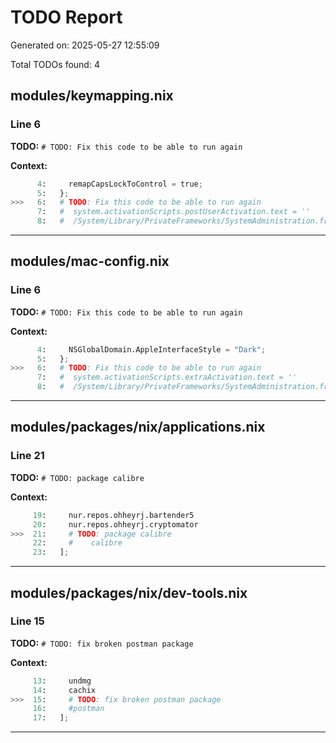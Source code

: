 # TODO Report

Generated on: 2025-05-27 12:55:09

Total TODOs found: 4

## modules/keymapping.nix

### Line 6

**TODO:** `# TODO: Fix this code to be able to run again`

**Context:**

```python
      4:     remapCapsLockToControl = true;
      5:   };
>>>   6:   # TODO: Fix this code to be able to run again
      7:   #  system.activationScripts.postUserActivation.text = ''
      8:   #  /System/Library/PrivateFrameworks/SystemAdministration.framework/Resources/activateSettings -u
```

---

## modules/mac-config.nix

### Line 6

**TODO:** `# TODO: Fix this code to be able to run again`

**Context:**

```python
      4:     NSGlobalDomain.AppleInterfaceStyle = "Dark";
      5:   };
>>>   6:   # TODO: Fix this code to be able to run again
      7:   #  system.activationScripts.extraActivation.text = ''
      8:   #  /System/Library/PrivateFrameworks/SystemAdministration.framework/Resources/activateSettings -u
```

---

## modules/packages/nix/applications.nix

### Line 21

**TODO:** `# TODO: package calibre`

**Context:**

```python
     19:     nur.repos.ohheyrj.bartender5
     20:     nur.repos.ohheyrj.cryptomator
>>>  21:     # TODO: package calibre
     22:     #    calibre
     23:   ];
```

---

## modules/packages/nix/dev-tools.nix

### Line 15

**TODO:** `# TODO: fix broken postman package`

**Context:**

```python
     13:     undmg
     14:     cachix
>>>  15:     # TODO: fix broken postman package
     16:     #postman
     17:   ];
```

---

